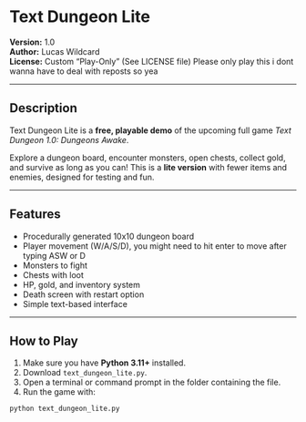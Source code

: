 # Text Dungeon Lite

**Version:** 1.0  
**Author:** Lucas Wildcard  
**License:** Custom “Play-Only” (See LICENSE file) Please only play this i dont wanna have to deal with reposts so yea

---

## Description

Text Dungeon Lite is a **free, playable demo** of the upcoming full game *Text Dungeon 1.0: Dungeons Awake*.  

Explore a dungeon board, encounter monsters, open chests, collect gold, and survive as long as you can! This is a **lite version** with fewer items and enemies, designed for testing and fun.

---

## Features

- Procedurally generated 10x10 dungeon board
- Player movement (W/A/S/D), you might need to hit enter to move after typing ASW or D
- Monsters to fight
- Chests with loot
- HP, gold, and inventory system
- Death screen with restart option
- Simple text-based interface

---

## How to Play

1. Make sure you have **Python 3.11+** installed.  
2. Download `text_dungeon_lite.py`.  
3. Open a terminal or command prompt in the folder containing the file.  
4. Run the game with:  

```bash
python text_dungeon_lite.py
